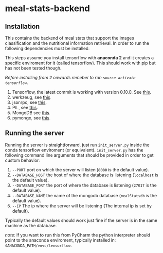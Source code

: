 # meal-stats-backend
## Installation
This contains the backend of meal stats that support the images classification and the nutritional information retrieval. In order to run the following dependencies must be installed:

This steps assume you install tensorflow with **anaconda 2** and it creates a specific enviroment for it (called tensorflow). This should work with pip but has not been tested though.

*Before installing from 2 onwards remeber to run `source activate tensorflow`.*

1. Tensorflow, the latest commit is working with version 0.10.0. See [this](https://www.tensorflow.org/versions/r0.10/get_started/os_setup.html).
2. werkzeug, see [this](https://anaconda.org/delicb/werkzeug).
3. jsonrpc,  see [this](https://anaconda.org/auto/json-rpc).
4. PIL, see [this](https://anaconda.org/anaconda/pil).
5. MongoDB see [this](https://docs.mongodb.com/manual/installation/).
6. pymongo, see [this](https://anaconda.org/anaconda/pymongo).



## Running the server

Running the server is straightforward, just run `init_server.py` inside the conda tensorflow enviroment (or equivalent). `init_server.py` has the following command line arguments that should be provided in order to get custom behavior:

1. `--PORT` port on which the server will listen (`8080` is the default value).
2. `--DATABASE_HOST` the host of where the database is listening (`localhost` is the default value).
3. `--DATABASE_PORT` the port of where the database is listening (`27017` is the default value).
4. `--DATABASE_NAME` the name of the mongodb database (`mealStatsdb` is the default value).
4. `--IP` The ip where the server will be listening (The internal ip is set by default).

Typically the default values should work just fine if the server is in the same machine as the database.

*note*: If you want to run this from PyCharm the python interpreter should point to the anaconda enviroment, typically installed in: `$ANACONDA_PATH/envs/tensorflow`.

